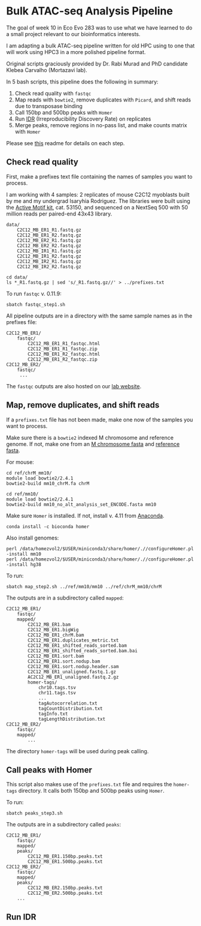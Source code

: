 # Bulk ATAC-seq Analysis Pipeline
The goal of week 10 in Eco Evo 283 was to use what we have learned to do a small project relevant to our bioinformatics interests. 

I am adapting a bulk ATAC-seq pipeline written for old HPC using to one that will work using HPC3 in a more polished pipeline format.

Original scripts graciously provided by Dr. Rabi Murad and PhD candidate Klebea Carvalho (Mortazavi lab).

In 5 bash scripts, this pipeline does the following in summary:
1) Check read quality with `fastqc`
2) Map reads with `bowtie2`, remove duplicates with `Picard`, and shift reads due to transposase binding
3) Call 150bp and 500bp peaks with `Homer`
4) Run [IDR](https://github.com/karmel/homer-idr) (Irreproducibility Discovery Rate) on replicates
5) Merge peaks, remove regions in no-pass list, and make counts matrix with `Homer`

Please see [this](https://github.com/erebboah/bulk_atac_pipeline/tree/main/scripts) readme for details on each step.

## Check read quality
First, make a prefixes text file containing the names of samples you want to process.

I am working with 4 samples: 2 replicates of mouse C2C12 myoblasts built by me and my undergrad Isaryhia Rodriguez. The libraries were built using the [Active Motif kit](https://www.activemotif.com/documents/2182.pdf), cat. 53150, and sequenced on a NextSeq 500 with 50 million reads per paired-end 43x43 library. 

```
data/
    C2C12_MB_ER1_R1.fastq.gz
    C2C12_MB_ER1_R2.fastq.gz
    C2C12_MB_ER2_R1.fastq.gz
    C2C12_MB_ER2_R2.fastq.gz
    C2C12_MB_IR1_R1.fastq.gz
    C2C12_MB_IR1_R2.fastq.gz
    C2C12_MB_IR2_R1.fastq.gz
    C2C12_MB_IR2_R2.fastq.gz
```

```
cd data/
ls *_R1.fastq.gz | sed 's/_R1.fastq.gz//' > ../prefixes.txt
```

To run `fastqc` v. 0.11.9:
```
sbatch fastqc_step1.sh
```

All pipeline outputs are in a directory with the same sample names as in the prefixes file:
```
C2C12_MB_ER1/
    fastqc/
        C2C12_MB_ER1_R1_fastqc.html
        C2C12_MB_ER1_R1_fastqc.zip
        C2C12_MB_ER1_R2_fastqc.html
        C2C12_MB_ER1_R2_fastqc.zip
C2C12_MB_ER2/
    fastqc/
     ...     
```

The `fastqc` outputs are also hosted on our [lab website](/var/www/html/erebboah/bulk_atac/C2C12_MB). 

## Map, remove duplicates, and shift reads
If a `prefixes.txt` file has not been made, make one now of the samples you want to process.

Make sure there is a `bowtie2` indexed M chromosome and reference genome. If not, make one from an [M chromosome fasta](http://hgdownload.soe.ucsc.edu/goldenPath/mm10/chromosomes/) and [reference fasta](https://www.encodeproject.org/data-standards/reference-sequences/).

For mouse:
```
cd ref/chrM_mm10/
module load bowtie2/2.4.1
bowtie2-build mm10_chrM.fa chrM
```

```
cd ref/mm10/
module load bowtie2/2.4.1
bowtie2-build mm10_no_alt_analysis_set_ENCODE.fasta mm10
```

Make sure `Homer` is installed. If not, install v. 4.11 from [Anaconda](https://anaconda.org/bioconda/homer). 
```
conda install -c bioconda homer
```

Also install genomes:
```
perl /data/homezvol2/$USER/miniconda3/share/homer/.//configureHomer.pl -install mm10
perl /data/homezvol2/$USER/miniconda3/share/homer/.//configureHomer.pl -install hg38
```

To run:
```
sbatch map_step2.sh ../ref/mm10/mm10 ../ref/chrM_mm10/chrM
```

The outputs are in a subdirectory called `mapped`:
```
C2C12_MB_ER1/
    fastqc/
    mapped/
        C2C12_MB_ER1.bam
        C2C12_MB_ER1.bigWig
        C2C12_MB_ER1_chrM.bam
        C2C12_MB_ER1.duplicates_metric.txt
        C2C12_MB_ER1_shifted_reads_sorted.bam
        C2C12_MB_ER1_shifted_reads_sorted.bam.bai
        C2C12_MB_ER1.sort.bam
        C2C12_MB_ER1.sort.nodup.bam
        C2C12_MB_ER1.sort.nodup.header.sam
        C2C12_MB_ER1_unaligned.fastq.1.gz
        AC2C12_MB_ER1_unaligned.fastq.2.gz
        homer-tags/
            chr10.tags.tsv
            chr11.tags.tsv
            ...
            tagAutocorrelation.txt
            tagCountDistribution.txt
            tagInfo.txt
            tagLengthDistribution.txt
C2C12_MB_ER2/
    fastqc/
    mapped/
        ...
```

The directory `homer-tags` will be used during peak calling.

## Call peaks with Homer
This script also makes use of the `prefixes.txt` file and requires the `homer-tags` directory. It calls both 150bp and 500bp peaks using `Homer`.

To run:
```
sbatch peaks_step3.sh
```

The outputs are in a subdirectory called `peaks`:
```
C2C12_MB_ER1/
    fastqc/
    mapped/
    peaks/
        C2C12_MB_ER1.150bp.peaks.txt
        C2C12_MB_ER1.500bp.peaks.txt
C2C12_MB_ER2/
    fastqc/
    mapped/
    peaks/
        C2C12_MB_ER2.150bp.peaks.txt
        C2C12_MB_ER2.500bp.peaks.txt
    ...
```

## Run IDR
